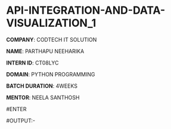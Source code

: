 # API-INTEGRATION-AND-DATA-VISUALIZATION_1
**COMPANY**: CODTECH IT SOLUTION

**NAME**: PARTHAPU NEEHARIKA

**INTERN ID**: CT08LYC

**DOMAIN**: PYTHON PROGRAMMING

**BATCH DURATION**: 4WEEKS

**MENTOR**: NEELA SANTHOSH 

#ENTER 

 #OUTPUT:-


